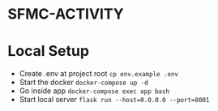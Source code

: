 # SFMC-ACTIVITY

# Local Setup
- Create .env at project root `cp env.example .env`
- Start the docker `docker-compose up -d`
- Go inside app `docker-compose exec app bash`
- Start local server `flask run --host=0.0.0.0 --port=8001`
